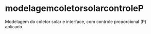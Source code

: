 # modelagemcoletorsolarcontroleP
Modelagem do coletor solar e interface, com controle proporcional (P) aplicado
